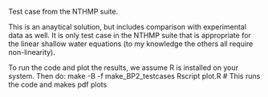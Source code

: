 Test case from the NTHMP suite.

This is an anaytical solution, but includes comparison with experimental data
as well. It is only test case in the NTHMP suite that is appropriate for the
linear shallow water equations (to my knowledge the others all require
non-linearity).

To run the code and plot the results, we assume R is installed on your system. Then do:
    make -B -f make_BP2_testcases
    Rscript plot.R # This runs the code and makes pdf plots

